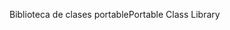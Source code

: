 <span data-ttu-id="921bb-101">Biblioteca de clases portable</span><span class="sxs-lookup"><span data-stu-id="921bb-101">Portable Class Library</span></span>